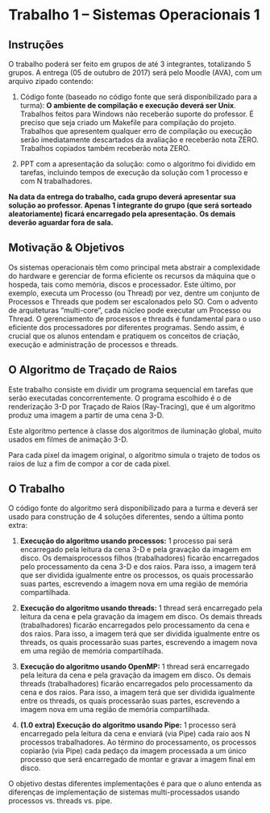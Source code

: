 # Trabalho 1 – Sistemas Operacionais 1

## Instruções

O trabalho poderá ser feito em grupos de até 3 integrantes, totalizando 5 grupos. A entrega (05 de outubro de 2017) será pelo Moodle (AVA), com um arquivo zipado contendo:

1. Código fonte (baseado no código fonte que será disponibilizado para a turma): **O ambiente de compilação e execução deverá ser Unix**. Trabalhos feitos para Windows não receberão suporte do professor. É preciso que seja criado um Makefile para compilação do projeto. Trabalhos que apresentem qualquer erro de compilação ou execução serão imediatamente descartados da avaliação e receberão nota ZERO. Trabalhos copiados também receberão nota ZERO.

1. PPT com a apresentação da solução: como o algoritmo foi dividido em tarefas, incluindo tempos de execução da solução com 1 processo e com N trabalhadores.

**Na data da entrega do trabalho, cada grupo deverá apresentar sua solução ao professor. Apenas 1 integrante do grupo (que será sorteado aleatoriamente) ficará encarregado pela apresentação. Os demais deverão aguardar fora de sala.**

## Motivação & Objetivos

Os sistemas operacionais têm como principal meta abstrair a complexidade do hardware e gerenciar de forma eficiente os recursos da máquina que o hospeda, tais como memória, discos e processador. Este último, por exemplo, executa um Processo (ou Thread) por vez, dentre um conjunto de Processos e Threads que podem ser escalonados pelo SO. Com o advento de arquiteturas “multi-core”, cada núcleo pode executar um Processo ou Thread. O gerenciamento de processos e threads é fundamental para o uso eficiente dos processadores por diferentes programas. Sendo assim, é crucial que os alunos entendam e pratiquem os conceitos de criação, execução e administração de processos e threads.

## O Algoritmo de Traçado de Raios

Este trabalho consiste em dividir um programa sequencial em tarefas que serão executadas concorrentemente. O programa escolhido é o de renderização 3-D por Traçado de Raios (Ray-Tracing), que é um algoritmo produz uma imagem a partir de uma cena 3-D.

Este algoritmo pertence à classe dos algoritmos de iluminação global, muito usados em filmes de animação 3-D.

Para cada pixel da imagem original, o algoritmo simula o trajeto de todos os raios de luz a fim de compor a cor de cada pixel.

## O Trabalho

O código fonte do algoritmo será disponibilizado para a turma e deverá ser usado para construção de 4 soluções diferentes, sendo a última ponto extra:

1. **Execução do algoritmo usando processos:** 1 processo pai será encarregado pela leitura da cena 3-D e pela gravação da imagem em disco. Os demaisprocessos filhos (trabalhadores) ficarão encarregados pelo processamento da cena 3-D e dos raios. Para isso, a imagem terá que ser dividida igualmente entre os processos, os quais processarão suas partes, escrevendo a imagem nova em uma região de memória compartilhada.

1. **Execução do algoritmo usando threads:** 1 thread será encarregado pela leitura da cena e pela gravação da imagem em disco. Os demais threads (trabalhadores) ficarão encarregados pelo processamento da cena e dos raios. Para isso, a imagem terá que ser dividida igualmente entre os threads, os quais processarão suas partes, escrevendo a imagem nova em uma região de memória compartilhada.

1. **Execução do algoritmo usando OpenMP:** 1 thread será encarregado pela leitura da cena e pela gravação da imagem em disco. Os demais threads (trabalhadores) ficarão encarregados pelo processamento da cena e dos raios. Para isso, a imagem terá que ser dividida igualmente entre os threads, os quais processarão suas partes, escrevendo a imagem nova em uma região de memória compartilhada.

1. **(1.0 extra) Execução do algoritmo usando Pipe:** 1 processo será encarregado pela leitura da cena e enviará (via Pipe) cada raio aos N processos trabalhadores. Ao término do processamento, os processos copiarão (via Pipe) cada pedaço da imagem processada a um único processo que será encarregado de montar e gravar a imagem final em disco.

O objetivo destas diferentes implementações é para que o aluno entenda as diferenças de implementação de sistemas multi-processados usando processos vs. threads vs. pipe.
